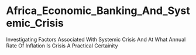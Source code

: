 # Africa_Economic_Banking_And_Systemic_Crisis
Investigating Factors Associated With Systemic Crisis And At What Annual Rate Of Inflation Is Crisis A Practical Certainity
